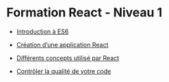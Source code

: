 # Formation React - Niveau 1

- [Introduction à ES6](./0-why-are-you-not-using-es6-yet.html)

- [Création d’une application React](./1-my-first-react-app.html)

- [Différents concepts utilisé par React](./2-concepts.html)

- [Contrôler la qualité de votre code](./3-code-quality.html)

